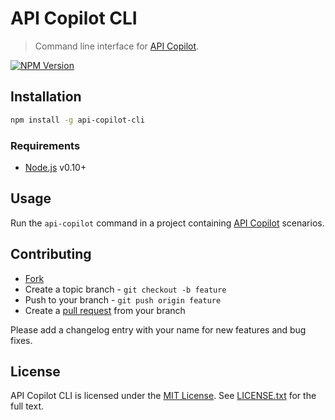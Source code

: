 # API Copilot CLI

> Command line interface for [API Copilot](https://github.com/lotaris/api-copilot).

[![NPM Version](https://badge.fury.io/js/api-copilot-cli.png)](http://badge.fury.io/js/api-copilot-cli)

## Installation

```sh
npm install -g api-copilot-cli
```

### Requirements

* [Node.js](http://nodejs.org) v0.10+

## Usage

Run the `api-copilot` command in a project containing [API Copilot](https://github.com/lotaris/api-copilot) scenarios.

## Contributing

* [Fork](https://help.github.com/articles/fork-a-repo)
* Create a topic branch - `git checkout -b feature`
* Push to your branch - `git push origin feature`
* Create a [pull request](http://help.github.com/pull-requests/) from your branch

Please add a changelog entry with your name for new features and bug fixes.

## License

API Copilot CLI is licensed under the [MIT License](http://opensource.org/licenses/MIT).
See [LICENSE.txt](LICENSE.txt) for the full text.
